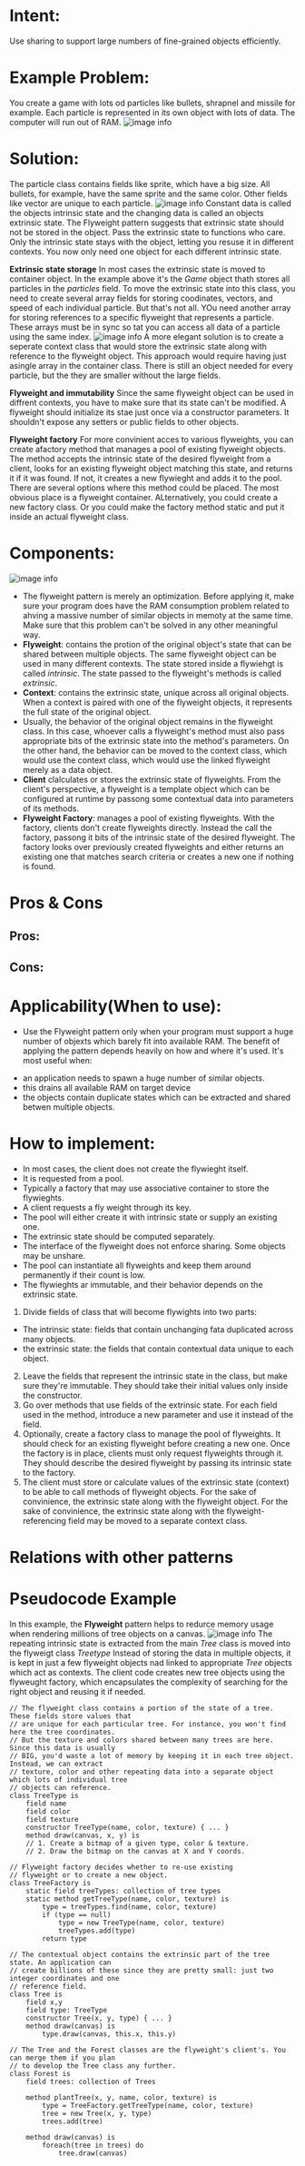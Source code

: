 # Intent:
Use sharing to support large numbers of fine-grained objects efficiently.


# Example Problem:
You create a game with lots od particles like bullets, shrapnel and missile for example. Each 
particle is represented in its own object with lots of data. The computer will run out of RAM.
![image info](./problem-en.png)

# Solution:
The particle class contains fields like sprite, which have a big size. All bullets, for example, 
have the same sprite and the same color. Other fields like vector are unique to each particle.
![image info](./solution1-en.png)
Constant data is called the objects intrinsic state and the changing data is called an objects
extrinsic state.
The Flyweight pattern suggests that extrinsic state should not be stored in the object. Pass the 
extrinsic state to functions who care. Only the intrinsic state stays with the object, letting you 
resuse it in different contexts. You now only need one object for each different intrinsic state.

**Extrinsic state storage**
In most cases the extrinsic state is moved to container object. In the example above it's the *Game* 
object thath stores all particles in the *particles* field. To move the extrinsic state into this 
class, you need to create several array fields for storing coodinates, vectors, and speed of each 
individual particle. But that's not all. YOu need another array for storing references to a specific
flyweight that represents a particle. These arrays must be in sync so tat you can access all data
of a particle using the same index.
![image info](./solution2-en.png)
A more elegant solution is to create a seperate context class that would store the extrinsic state 
along with reference to the flyweight object. This approach would require having just asingle array 
in the container class. There is still an object needed for every particle, but the they are smaller
without the large fields.

**Flyweight and immutability**
Since the same flyweight object can be used in diffrent contexts, you have to make sure that its 
state can't be modified. A flyweight should initialize its stae just once via a constructor 
parameters. It shouldn't expose any setters or public fields to other objects.

**Flyweight factory**
For more convinient acces to various flyweights, you can create afactory method that manages a pool 
of existing flyweight objects. The method accepts the intrinsic state of the desired flyweight from 
a client, looks for an existing flyweight object matching this state, and returns it if it was 
found. If not, it creates a new flywieght and adds it to the pool.
There are several options where this method could be placed. The most obvious place is a flyweight 
container. ALternatively, you could create a new factory class. Or you could make the factory method 
static and put it inside an actual flyweight class.



# Components:
![image info](./structure.png)
* The flyweight pattern is merely an optimization. Before applying it, make sure your program does 
have the RAM consumption problem related to ahving a massive number of similar objects in memoty at 
the same time. Make sure that this problem can't be solved in any other meaningful way.
* **Flyweight**: contains the protion of the original object's state that can be shared between 
multiple objects. The same flyweight object can be used in many different contexts. The state stored 
inside a flywiehgt is called *intrinsic*. The state passed to the flyweight's methods is called
*extrinsic*.
* **Context**: contains the extrinsic state, unique across all original objects. When a context is 
paired with one of the flyweight objects, it represents the full state of the original object.
* Usually, the behavior of the original object remains in the flyweight class. In this case, whoever 
calls a flyweight's method must also pass appropriate bits of the extrinsic state into the 
method's parameters. On the other hand, the behavior can be moved to the context class, which would 
use the context class, which would use the linked flyweight merely as a data object.
* **Client** clalculates or stores the extrinsic state of flyweights. From the client's perspective, 
a flyweight is a template object which can be configured at runtime by passong some contextual data
into parameters of its methods.
* **Flyweight Factory**: manages a pool of existing flyweights. With the factory, clients don't 
create flyweights directly. Instead the call the factory, passong it bits of the intrinsic state of
the desired flyweight. The factory looks over previously created flyweights and either returns an 
existing one that matches search criteria or creates a new one if nothing is found.


# Pros & Cons
## Pros:



## Cons:



# Applicability(When to use):
* Use the Flyweight pattern only when your program must support a huge number of objexts which 
barely fit into available RAM. 
The benefit of applying the pattern depends heavily on how and where it's used. It's most useful 
when:
- an application needs to spawn a huge number of similar objects.
- this drains all available RAM on target device
- the objects contain duplicate states which can be extracted and shared betwen multiple objects.



# How to implement:
* In most cases, the client does not create the flywieght itself.
* It is requested from a pool.
* Typically a factory that may use associative container to store the flywieghts.
* A client requests a fly weight through its key.
* The pool will either create it with intrinsic state or supply an existing one.
* The extrinsic state should be computed separately.
* The interface of the flyweight does not enforce sharing. Some objects may be unshare.
* The pool can instantiate all flyweights and keep them around permanently if their count is low.
* The flywieghts ar immutable, and their behavior depends on the extrinsic state.

1. Divide fields of class that will become flywights into two parts:
- The intrinsic state: fields that contain unchanging fata duplicated across many objects.
- the extrinsic state: the fields that contain contextual data unique to each object.
2. Leave the fields that represent the intrinsic state in the class, but make sure they're 
immutable. They should take their initial values only inside the constructor.
3. Go over methods that use fields of the extrinsic state. For each field used in the method,
introduce a new parameter and use it instead of the field.
4. Optionally, create a factory class to manage the pool of flyweights. It should check for an 
existing flyweight before creating a new one. Once the factory is in place, clients must only 
request flyweights through it. They should describe the desired flyweight by passing its 
intrinsic state to the factory.
5. The client must store or calculate values of the extrinsic state (context) to be able to call 
methods of flyweight objects. For the sake of convinience, the extrinsic state along with the 
flyweight object. For the sake of convinience, the extrinsic state along with the flyweight-
referencing field may be moved to a separate context class.

 
# Relations with other patterns



# Pseudocode Example
In this example, the **Flyweight** pattern helps to redurce memory usage when rendering millions of 
tree  objects on a canvas.
![image info](./example.png)
The repeating intrinsic state is extracted from the main *Tree* class is moved into the flyweigt 
class *Treetype*
Instead of storing the data in multiple objects, it is kept in just a few flyweight objects nad 
linked to appropriate *Tree* objects which act as contexts. The client code creates new tree objects 
using the flyweught factory, which encapsulates the complexity of searching for the right object and
reusing it if needed.

    // The flyweight class contains a portion of the state of a tree. These fields store values that
    // are unique for each particular tree. For instance, you won't find here the tree coordinates.
    // But the texture and colors shared between many trees are here. Since this data is usually 
    // BIG, you'd waste a lot of memory by keeping it in each tree object. Instead, we can extract
    // texture, color and other repeating data into a separate object which lots of individual tree
    // objects can reference.
    class TreeType is
        field name
        field color
        field texture
        constructor TreeType(name, color, texture) { ... }
        method draw(canvas, x, y) is
        // 1. Create a bitmap of a given type, color & texture.
        // 2. Draw the bitmap on the canvas at X and Y coords.

    // Flyweight factory decides whether to re-use existing
    // flyweight or to create a new object.
    class TreeFactory is
        static field treeTypes: collection of tree types
        static method getTreeType(name, color, texture) is
            type = treeTypes.find(name, color, texture)
            if (type == null)
                type = new TreeType(name, color, texture)
                treeTypes.add(type)
            return type

    // The contextual object contains the extrinsic part of the tree state. An application can 
    // create billions of these since they are pretty small: just two integer coordinates and one 
    // reference field.
    class Tree is
        field x,y
        field type: TreeType
        constructor Tree(x, y, type) { ... }
        method draw(canvas) is
            type.draw(canvas, this.x, this.y)

    // The Tree and the Forest classes are the flyweight's client's. You can merge them if you plan
    // to develop the Tree class any further.
    class Forest is
        field trees: collection of Trees

        method plantTree(x, y, name, color, texture) is
            type = TreeFactory.getTreeType(name, color, texture)
            tree = new Tree(x, y, type)
            trees.add(tree)

        method draw(canvas) is
            foreach(tree in trees) do
                tree.draw(canvas)





